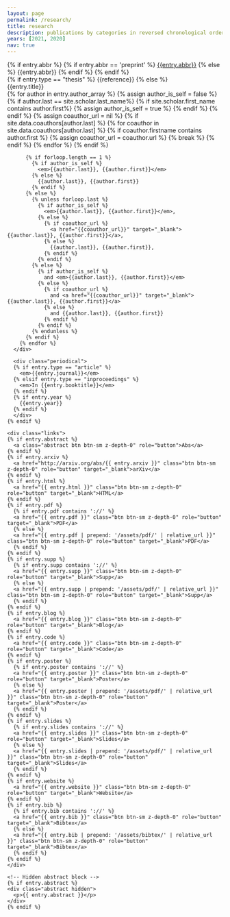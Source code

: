 ```yaml
---
layout: page
permalink: /research/
title: research
description: publications by categories in reversed chronological order. generated by jekyll-scholar.
years: [2021, 2020]
nav: true
---
```


<div class="row">
  <div class="col-sm-2 abbr">
  {% if entry.abbr %}
    {% if entry.abbr == 'preprint' %}
    <abbr class="badge badge-info"><a href="{{site.data.venues[entry.abbr].url}}" target="_blank">{{entry.abbr}}</a></abbr>
    {% else %}
    <abbr class="badge badge-primary">{{entry.abbr}}</abbr>
    {% endif %}
  {% endif %}
  </div>

  <div id="{{entry.key}}" class="col-sm-8">
    {% if entry.type == "thesis" %}
      {{reference}}
    {% else %}
      <div class="title">{{entry.title}}</div>
      <div class="author">
        {% for author in entry.author_array %}
          {% assign author_is_self = false %}
          {% if author.last == site.scholar.last_name%}
            {% if site.scholar.first_name contains author.first%}
              {% assign author_is_self = true %}
            {% endif %}
          {% endif %}
          {% assign coauthor_url = nil %}
          {% if site.data.coauthors[author.last] %}
            {% for coauthor in site.data.coauthors[author.last] %}
              {% if coauthor.firstname contains author.first %}
                {% assign coauthor_url = coauthor.url %}
                {% break %}
              {% endif %}
            {% endfor %}
          {% endif %}
          
          {% if forloop.length == 1 %}
            {% if author_is_self %}
              <em>{{author.last}}, {{author.first}}</em>
            {% else %}
              {{author.last}}, {{author.first}}
            {% endif %}
          {% else %}
            {% unless forloop.last %}
              {% if author_is_self %}
                <em>{{author.last}}, {{author.first}}</em>,
              {% else %}
                {% if coauthor_url %}
                  <a href="{{coauthor_url}}" target="_blank">{{author.last}}, {{author.first}}</a>,
                {% else %}
                  {{author.last}}, {{author.first}},
                {% endif %}
              {% endif %}
            {% else %}
              {% if author_is_self %}
                and <em>{{author.last}}, {{author.first}}</em>
              {% else %}
                {% if coauthor_url %}
                  and <a href="{{coauthor_url}}" target="_blank">{{author.last}}, {{author.first}}</a>
                {% else %}
                  and {{author.last}}, {{author.first}}
                {% endif %}
              {% endif %}
            {% endunless %}
          {% endif %}
        {% endfor %}
      </div>

      <div class="periodical">
      {% if entry.type == "article" %}
        <em>{{entry.journal}}</em>
      {% elsif entry.type == "inproceedings" %}
        <em>In {{entry.booktitle}}</em>
      {% endif %}
      {% if entry.year %}
        {{entry.year}}
      {% endif %}
      </div>
    {% endif %}

    <div class="links">
    {% if entry.abstract %}
      <a class="abstract btn btn-sm z-depth-0" role="button">Abs</a>
    {% endif %}
    {% if entry.arxiv %}
      <a href="http://arxiv.org/abs/{{ entry.arxiv }}" class="btn btn-sm z-depth-0" role="button" target="_blank">arXiv</a>
    {% endif %}
    {% if entry.html %}
      <a href="{{ entry.html }}" class="btn btn-sm z-depth-0" role="button" target="_blank">HTML</a>
    {% endif %}
    {% if entry.pdf %}
      {% if entry.pdf contains '://' %}
      <a href="{{ entry.pdf }}" class="btn btn-sm z-depth-0" role="button" target="_blank">PDF</a>
      {% else %}
      <a href="{{ entry.pdf | prepend: '/assets/pdf/' | relative_url }}" class="btn btn-sm z-depth-0" role="button" target="_blank">PDF</a>
      {% endif %}
    {% endif %}
    {% if entry.supp %}
      {% if entry.supp contains '://' %}
      <a href="{{ entry.supp }}" class="btn btn-sm z-depth-0" role="button" target="_blank">Supp</a>
      {% else %}
      <a href="{{ entry.supp | prepend: '/assets/pdf/' | relative_url }}" class="btn btn-sm z-depth-0" role="button" target="_blank">Supp</a>
      {% endif %}
    {% endif %}
    {% if entry.blog %}
      <a href="{{ entry.blog }}" class="btn btn-sm z-depth-0" role="button" target="_blank">Blog</a>
    {% endif %}
    {% if entry.code %}
      <a href="{{ entry.code }}" class="btn btn-sm z-depth-0" role="button" target="_blank">Code</a>
    {% endif %}
    {% if entry.poster %}
      {% if entry.poster contains '://' %}
      <a href="{{ entry.poster }}" class="btn btn-sm z-depth-0" role="button" target="_blank">Poster</a>
      {% else %}
      <a href="{{ entry.poster | prepend: '/assets/pdf/' | relative_url }}" class="btn btn-sm z-depth-0" role="button" target="_blank">Poster</a>
      {% endif %}
    {% endif %}
    {% if entry.slides %}
      {% if entry.slides contains '://' %}
      <a href="{{ entry.slides }}" class="btn btn-sm z-depth-0" role="button" target="_blank">Slides</a>
      {% else %}
      <a href="{{ entry.slides | prepend: '/assets/pdf/' | relative_url }}" class="btn btn-sm z-depth-0" role="button" target="_blank">Slides</a>
      {% endif %}
    {% endif %}
    {% if entry.website %}
      <a href="{{ entry.website }}" class="btn btn-sm z-depth-0" role="button" target="_blank">Website</a>
    {% endif %}
    {% if entry.bib %}
      {% if entry.bib contains '://' %}
      <a href="{{ entry.bib }}" class="btn btn-sm z-depth-0" role="button" target="_blank">Bibtex</a>
      {% else %}
      <a href="{{ entry.bib | prepend: '/assets/bibtex/' | relative_url }}" class="btn btn-sm z-depth-0" role="button" target="_blank">Bibtex</a>
      {% endif %}
    {% endif %}
    </div>

    <!-- Hidden abstract block -->
    {% if entry.abstract %}
    <div class="abstract hidden">
      <p>{{ entry.abstract }}</p>
    </div>
    {% endif %}
  </div>
</div>
